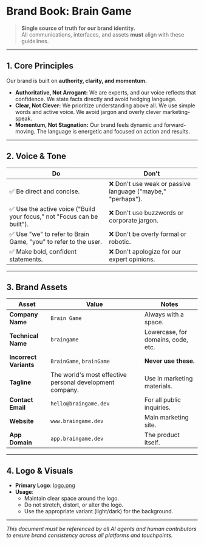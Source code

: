 # Brand Book: Brain Game

> **Single source of truth for our brand identity.**  
> All communications, interfaces, and assets **must** align with these guidelines.

---

## 1. Core Principles

Our brand is built on **authority, clarity, and momentum.**

- **Authoritative, Not Arrogant:** We are experts, and our voice reflects that confidence. We state facts directly and avoid hedging language.
- **Clear, Not Clever:** We prioritize understanding above all. We use simple words and active voice. We avoid jargon and overly clever marketing-speak.
- **Momentum, Not Stagnation:** Our brand feels dynamic and forward-moving. The language is energetic and focused on action and results.

---

## 2. Voice & Tone

| Do | Don't |
|----|-------|
| ✅ Be direct and concise. | ❌ Don't use weak or passive language ("maybe," "perhaps"). |
| ✅ Use the active voice ("Build your focus," not "Focus can be built"). | ❌ Don't use buzzwords or corporate jargon. |
| ✅ Use "we" to refer to Brain Game, "you" to refer to the user. | ❌ Don't be overly formal or robotic. |
| ✅ Make bold, confident statements. | ❌ Don't apologize for our expert opinions. |

---

## 3. Brand Assets

| Asset | Value | Notes |
|-------|-------|-------|
| **Company Name** | `Brain Game` | Always with a space. |
| **Technical Name** | `braingame` | Lowercase, for domains, code, etc. |
| **Incorrect Variants** | `BrainGame`, `brainGame` | **Never use these.** |
| **Tagline** | The world's most effective personal development company. | Use in marketing materials. |
| **Contact Email** | `hello@braingame.dev` | For all public inquiries. |
| **Website** | `www.braingame.dev` | Main marketing site. |
| **App Domain** | `app.braingame.dev` | The product itself. |

---

## 4. Logo & Visuals

- **Primary Logo**: [logo.png](../../assets/branding/logo.png)
- **Usage**:
  - Maintain clear space around the logo.
  - Do not stretch, distort, or alter the logo.
  - Use the appropriate variant (light/dark) for the background.

---

*This document must be referenced by all AI agents and human contributors to ensure brand consistency across all platforms and touchpoints.*
